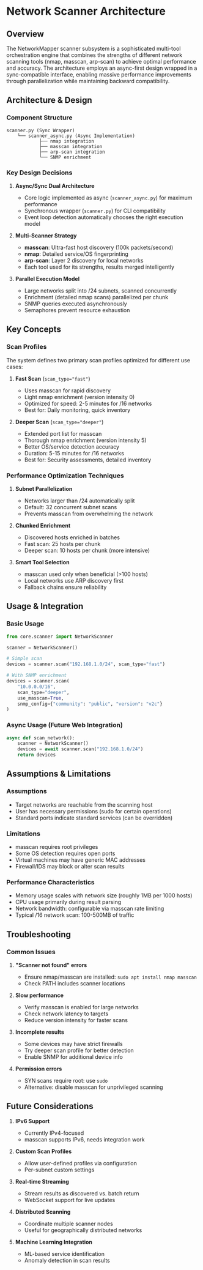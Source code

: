 # Network Scanner Architecture

## Overview

The NetworkMapper scanner subsystem is a sophisticated multi-tool orchestration engine that combines the strengths of different network scanning tools (nmap, masscan, arp-scan) to achieve optimal performance and accuracy. The architecture employs an async-first design wrapped in a sync-compatible interface, enabling massive performance improvements through parallelization while maintaining backward compatibility.

## Architecture & Design

### Component Structure

```
scanner.py (Sync Wrapper)
    └── scanner_async.py (Async Implementation)
            ├── nmap integration
            ├── masscan integration
            ├── arp-scan integration
            └── SNMP enrichment
```

### Key Design Decisions

1. **Async/Sync Dual Architecture**
   - Core logic implemented as async (`scanner_async.py`) for maximum performance
   - Synchronous wrapper (`scanner.py`) for CLI compatibility
   - Event loop detection automatically chooses the right execution model

2. **Multi-Scanner Strategy**
   - **masscan**: Ultra-fast host discovery (100k packets/second)
   - **nmap**: Detailed service/OS fingerprinting
   - **arp-scan**: Layer 2 discovery for local networks
   - Each tool used for its strengths, results merged intelligently

3. **Parallel Execution Model**
   - Large networks split into /24 subnets, scanned concurrently
   - Enrichment (detailed nmap scans) parallelized per chunk
   - SNMP queries executed asynchronously
   - Semaphores prevent resource exhaustion

## Key Concepts

### Scan Profiles

The system defines two primary scan profiles optimized for different use cases:

1. **Fast Scan** (`scan_type="fast"`)
   - Uses masscan for rapid discovery
   - Light nmap enrichment (version intensity 0)
   - Optimized for speed: 2-5 minutes for /16 networks
   - Best for: Daily monitoring, quick inventory

2. **Deeper Scan** (`scan_type="deeper"`)
   - Extended port list for masscan
   - Thorough nmap enrichment (version intensity 5)
   - Better OS/service detection accuracy
   - Duration: 5-15 minutes for /16 networks
   - Best for: Security assessments, detailed inventory

### Performance Optimization Techniques

1. **Subnet Parallelization**
   - Networks larger than /24 automatically split
   - Default: 32 concurrent subnet scans
   - Prevents masscan from overwhelming the network

2. **Chunked Enrichment**
   - Discovered hosts enriched in batches
   - Fast scan: 25 hosts per chunk
   - Deeper scan: 10 hosts per chunk (more intensive)

3. **Smart Tool Selection**
   - masscan used only when beneficial (>100 hosts)
   - Local networks use ARP discovery first
   - Fallback chains ensure reliability

## Usage & Integration

### Basic Usage

```python
from core.scanner import NetworkScanner

scanner = NetworkScanner()

# Simple scan
devices = scanner.scan("192.168.1.0/24", scan_type="fast")

# With SNMP enrichment
devices = scanner.scan(
    "10.0.0.0/16",
    scan_type="deeper",
    use_masscan=True,
    snmp_config={"community": "public", "version": "v2c"}
)
```

### Async Usage (Future Web Integration)

```python
async def scan_network():
    scanner = NetworkScanner()
    devices = await scanner.scan("192.168.1.0/24")
    return devices
```

## Assumptions & Limitations

### Assumptions
- Target networks are reachable from the scanning host
- User has necessary permissions (sudo for certain operations)
- Standard ports indicate standard services (can be overridden)

### Limitations
- masscan requires root privileges
- Some OS detection requires open ports
- Virtual machines may have generic MAC addresses
- Firewall/IDS may block or alter scan results

### Performance Characteristics
- Memory usage scales with network size (roughly 1MB per 1000 hosts)
- CPU usage primarily during result parsing
- Network bandwidth: configurable via masscan rate limiting
- Typical /16 network scan: 100-500MB of traffic

## Troubleshooting

### Common Issues

1. **"Scanner not found" errors**
   - Ensure nmap/masscan are installed: `sudo apt install nmap masscan`
   - Check PATH includes scanner locations

2. **Slow performance**
   - Verify masscan is enabled for large networks
   - Check network latency to targets
   - Reduce version intensity for faster scans

3. **Incomplete results**
   - Some devices may have strict firewalls
   - Try deeper scan profile for better detection
   - Enable SNMP for additional device info

4. **Permission errors**
   - SYN scans require root: use `sudo`
   - Alternative: disable masscan for unprivileged scanning

## Future Considerations

1. **IPv6 Support**
   - Currently IPv4-focused
   - masscan supports IPv6, needs integration work

2. **Custom Scan Profiles**
   - Allow user-defined profiles via configuration
   - Per-subnet custom settings

3. **Real-time Streaming**
   - Stream results as discovered vs. batch return
   - WebSocket support for live updates

4. **Distributed Scanning**
   - Coordinate multiple scanner nodes
   - Useful for geographically distributed networks

5. **Machine Learning Integration**
   - ML-based service identification
   - Anomaly detection in scan results